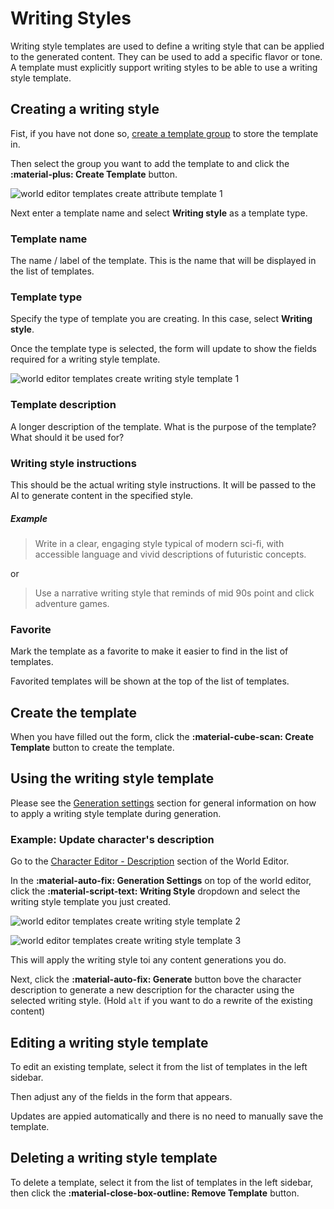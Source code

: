 # Writing Styles

Writing style templates are used to define a writing style that can be applied to the generated content. They can be used to add a specific flavor or tone. A template must explicitly support writing styles to be able to use a writing style template.

## Creating a writing style

Fist, if you have not done so, [create a template group](/user-guide/world-editor/templates/groups) to store the template in.

Then select the group you want to add the template to and click the **:material-plus: Create Template** button.

![world editor templates create attribute template 1](/talemate/img/0.26.0/world-editor-templates-create-attribute-template-1.png)

Next enter a template name and select **Writing style** as a template type.

### Template name

The name / label of the template. This is the name that will be displayed in the list of templates.

### Template type

Specify the type of template you are creating. In this case, select **Writing style**.

Once the template type is selected, the form will update to show the fields required for a writing style template.

![world editor templates create writing style template 1](/talemate/img/0.26.0/world-editor-templates-create-writing-style-template-1.png)

### Template description

A longer description of the template. What is the purpose of the template? What should it be used for?

### Writing style instructions

This should be the actual writing style instructions. It will be passed to the AI to generate content in the specified style.

##### Example

> Write in a clear, engaging style typical of modern sci-fi, with accessible language and vivid descriptions of futuristic concepts.

or

> Use a narrative writing style that reminds of mid 90s point and click adventure games.

### Favorite

Mark the template as a favorite to make it easier to find in the list of templates.

Favorited templates will be shown at the top of the list of templates.

## Create the template

When you have filled out the form, click the **:material-cube-scan: Create Template** button to create the template.

## Using the writing style template

Please see the [Generation settings](/user-guide/world-editor/generation-settings) section for general information on how to apply a writing style template during generation.

### Example: Update character's description

Go to the [Character Editor - Description](/user-guide/world-editor/characters/description) section of the World Editor.

In the **:material-auto-fix: Generation Settings** on top of the world editor, click the **:material-script-text: Writing Style** dropdown and select the writing style template you just created.

![world editor templates create writing style template 2](/talemate/img/0.26.0/world-editor-templates-create-writing-style-template-2.png)

![world editor templates create writing style template 3](/talemate/img/0.26.0/world-editor-templates-create-writing-style-template-3.png)

This will apply the writing style toi any content generations you do.

Next, click the **:material-auto-fix: Generate** button bove the character description to generate a new description for the character using the selected writing style. (Hold `alt` if you want to do a rewrite of the existing content)


## Editing a writing style template

To edit an existing template, select it from the list of templates in the left sidebar.

Then adjust any of the fields in the form that appears.

Updates are appied automatically and there is no need to manually save the template.

## Deleting a writing style template

To delete a template, select it from the list of templates in the left sidebar, then click the **:material-close-box-outline: Remove Template** button.